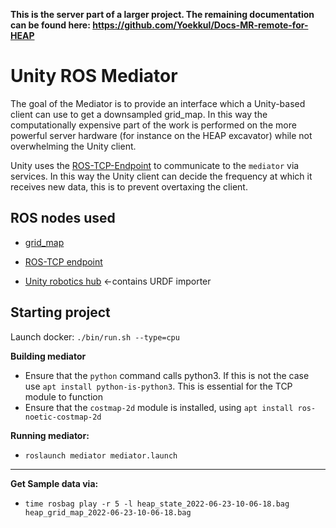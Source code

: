 **This is the server part of a larger project. The remaining documentation can be found here: https://github.com/Yoekkul/Docs-MR-remote-for-HEAP**
# Unity ROS Mediator
The goal of the Mediator is to provide an interface which a Unity-based client can use to get a downsampled grid_map. In this way the computationally expensive part of the work is performed on the more powerful server hardware (for instance on the HEAP excavator) while not overwhelming the Unity client.

Unity uses the [ROS-TCP-Endpoint](https://github.com/Unity-Technologies/ROS-TCP-Endpoint) to communicate to the `mediator` via services. In this way the Unity client can decide the frequency at which it receives new data, this is to prevent overtaxing the client.
## ROS nodes used
* [grid_map](https://github.com/anybotics/grid_map/)
* [ROS-TCP endpoint](https://github.com/Unity-Technologies/ROS-TCP-Endpoint)

* [Unity robotics hub](https://github.com/Unity-Technologies/Unity-Robotics-Hub) <-contains URDF importer
## Starting project

Launch docker: `./bin/run.sh --type=cpu` 

**Building mediator**
* Ensure that the `python` command calls python3. If this is not the case use `apt install python-is-python3`. This is essential for the TCP module to function
* Ensure that the `costmap-2d` module is installed, using `apt install ros-noetic-costmap-2d`

**Running mediator:**
* `roslaunch mediator mediator.launch`

---

**Get Sample data via:**
* `time rosbag play -r 5 -l heap_state_2022-06-23-10-06-18.bag  heap_grid_map_2022-06-23-10-06-18.bag`
